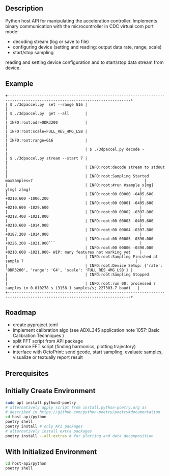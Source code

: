 Description
-----------

Python host API for manipulating the acceleration controller.
Implements binary communication with the microcontroller in CDC virtual com port mode:

- decoding stream (log or save to file)
- configuring device (setting and reading: output data rate, range, scale)
- start/stop sampling

reading and setting device configuration and to start/stop data stream from device.

Example
-------

```commandline
+----------------------------------------------------------------------------------------------------------------------------+
| $ ./3dpaccel.py  set --range G16 |                                                                                         |
| $ ./3dpaccel.py  get --all       |                                                                                         |
| INFO:root:odr=ODR3200            |                                                                                         |
| INFO:root:scale=FULL_RES_4MG_LSB |                                                                                         |
| INFO:root:range=G16              |                                                                                         |
|                                  | $ ./3dpaccel.py decode -                                                                |
| $ ./3dpaccel.py stream --start 7 |                                                                                         |
|                                  | INFO:root:decode stream to stdout                                                       |
|                                  | INFO:root:Sampling Started maxSamples=7                                                 |
|                                  | INFO:root:#run #sample x[mg] y[mg] z[mg]                                                |
|                                  | INFO:root:00 00000 -0405.600 +0210.600 -1006.200                                        |
|                                  | INFO:root:00 00001 -0405.600 +0210.600 -1029.600                                        |
|                                  | INFO:root:00 00002 -0397.800 +0218.400 -1021.800                                        |
|                                  | INFO:root:00 00003 -0405.600 +0210.600 -1014.000                                        |
|                                  | INFO:root:00 00004 -0397.800 +0187.200 -1014.000                                        |
|                                  | INFO:root:00 00005 -0390.000 +0226.200 -1021.800```                                     |
|                                  | INFO:root:00 00006 -0390.000 +0210.600 -1021.800- WIP: many features not working yet    |
|                                  | INFO:root:Sampling Finished at sample 7                                                 |
|                                  | INFO:root:Device Setup: {'rate': 'ODR3200', 'range': 'G4', 'scale': 'FULL_RES_4MG_LSB'} |
|                                  | INFO:root:Sampling Stopped                                                              |
|                                  | INFO:root:run 00: processed 7 samples in 0.010278 s (3158.1 samples/s; 227383.7 baud)   |
+----------------------------------------------------------------------------------------------------------------------------+
```

Roadmap
-------

- create pyproject.toml
- implement calibration algo (see ADXL345 application note 1057: Basic Calibration Techniques )
- split FFT script from API package
- enhance FFT script (finding harmonics, plotting trajectory)
- interface with OctoPrint: send gcode, start sampling, evaluate samples, visualize or textually report result

Prerequisites
-------------

## Initially Create Environment

```bash
sudo apt install python3-poetry
# alternatively apply script from install.python-poetry.org as 
# described in https://github.com/python-poetry/poetry#documentation
cd host-api/python
poetry shell
poetry install # only API packages
# alternatively install extra packages
poetry install --all-extras # for plotting and data decomposition
```

## With Initialized Environment

```bash
cd host-api/python
poetry shell
```
